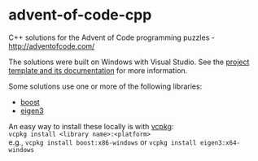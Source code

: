 # advent-of-code-cpp
C++ solutions for the Advent of Code programming puzzles - http://adventofcode.com/

The solutions were built on Windows with Visual Studio. See the [project template and its documentation](Visual%20Studio%20Project%20Template) for more information.

Some solutions use one or more of the following libraries:  
- [boost](http://www.boost.org/)  
- [eigen3](http://eigen.tuxfamily.org/)  

An easy way to install these locally is with [vcpkg](https://github.com/Microsoft/vcpkg):  
`vcpkg install <library name>:<platform>`  
e.g., `vcpkg install boost:x86-windows` or `vcpkg install eigen3:x64-windows`
